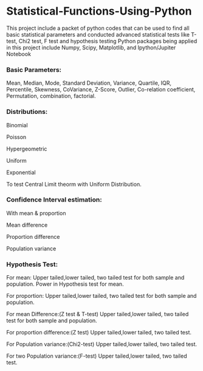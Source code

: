 # Statistical-Functions-Using-Python
This project include a packet of python codes that can be used to find all basic statistical parameters and conducted advanced statistical tests like T-test, Chi2 test, F test and hypothesis testing 
Python packages being applied in this project include Numpy, Scipy, Matplotlib, and Ipython/Jupiter Notebook

### Basic Parameters:

Mean, Median, Mode, Standard Deviation, Variance, Quartile, IQR, Percentile, Skewness, CoVariance, Z-Score, Outlier, Co-relation coefficient, Permutation, combination, factorial.

### Distributions:

Binomial

Poisson 

Hypergeometric

Uniform

Exponential

To test Central Limit theorm with Uniform Distribution.


### Confidence Interval estimation:

With mean & proportion

Mean difference

Proportion difference

Population variance



### Hypothesis Test:

For mean: 
Upper tailed,lower tailed, two tailed test for both sample and population.
Power in Hypothesis test for mean.

For proportion: 
Upper tailed,lower tailed, two tailed test for both sample and population.

For mean Difference:(Z test & T-test)
Upper tailed,lower tailed, two tailed test for both sample and population.

For proportion difference:(Z test)
Upper tailed,lower tailed, two tailed test.

For Population variance:(Chi2-test)
Upper tailed,lower tailed, two tailed test.

For two Population variance:(F-test)
Upper tailed,lower tailed, two tailed test.
